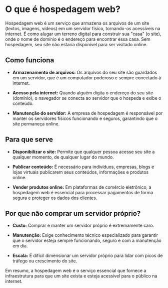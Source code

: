 # O que é hospedagem web?

Hospedagem web é um serviço que armazena os arquivos de um site
(textos, imagens, vídeos) em um servidor físico, tornando-os
acessíveis na internet. É como alugar um terreno digital para construir
sua "casa" (o site), onde o nome de domínio é o endereço para
encontrar essa casa. Sem hospedagem, seu site não estaria disponível
para ser visitado online.

## Como funciona

* **Armazenamento de arquivos:** Os arquivos do seu site são
  guardados em um servidor, que é um computador poderoso e
  sempre conectado à internet.

* **Acesso pela internet:** Quando alguém digita o endereço do seu
  site (domínio), o navegador se conecta ao servidor que o hospeda
  e exibe o conteúdo.

* **Manutenção do servidor:** A empresa de hospedagem é
  responsável por manter os servidores físicos funcionando e
  seguros, garantindo que o site permaneça online.

## Para que serve

* **Disponibilizar o site:** Permite que qualquer pessoa acesse seu site
  a qualquer momento, de qualquer lugar do mundo.

* **Publicar conteúdo:** É necessário para indivíduos, empresas, blogs
  e lojas virtuais publicarem seus conteúdos, informações e produtos
  online.

* **Vender produtos online:** Em plataformas de comércio eletrônico, a
  hospedagem web é essencial para processar pagamentos de
  forma segura e proteger os dados dos clientes.

## Por que não comprar um servidor próprio?

* **Custo:** Comprar e manter um servidor próprio é extremamente
  caro.

* **Manutenção:** Exige conhecimento técnico especializado para
  garantir que o servidor esteja sempre funcionando, seguro e com a
  manutenção em dia.

* **Escala:** É difícil dimensionar um servidor próprio para lidar com
  picos de tráfego ou crescimento do site.

Em resumo, a hospedagem web é o serviço essencial que fornece a
infraestrutura para que um site exista e esteja acessível para o público
na internet.
